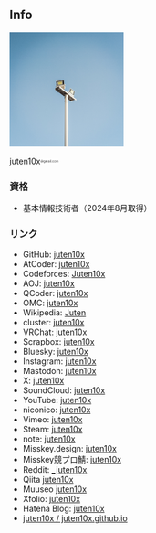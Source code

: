 ## Info

<img src="../light_white.jpg" width="200px">

juten10x<img src="../blog/pile_of_images/_at_.jpg" width="32px">

### 資格
* 基本情報技術者（2024年8月取得）

### リンク
* GitHub: [juten10x](https://github.com/juten10x)
* AtCoder: [juten10x](https://atcoder.jp/users/juten10x)
* Codeforces: [Juten10x](https://codeforces.com/profile/Juten10x)
* AOJ: [juten10x](https://onlinejudge.u-aizu.ac.jp/status/users/juten10x)
* QCoder: [juten10x](https://www.qcoder.jp/ja/users/juten10x)
* OMC: [juten10x](https://onlinemathcontest.com/users/juten10x)
* Wikipedia: [Juten](https://ja.wikipedia.org/wiki/?curid=4687335)
* cluster: [juten10x](https://cluster.mu/u/10x)
* VRChat: [juten10x](https://vrchat.com/home/user/usr_e18448f7-885a-4a0e-b6eb-ccf243c25a5e)
* Scrapbox: [juten10x](https://scrapbox.io/juten10x/)
* Bluesky: [juten10x](https://bsky.app/profile/juten10x.bsky.social)
* Instagram: [juten10x](https://www.instagram.com/juten10x)
* Mastodon: [juten10x](https://mstdn.jp/@juten10x)
* X: [juten10x](https://x.com/juten10x)
* SoundCloud: [juten10x](https://soundcloud.com/juten10x)
* YouTube: [juten10x](https://www.youtube.com/@juten10x)
* niconico: [juten10x](https://www.nicovideo.jp/user/125236633)
* Vimeo: [juten10x](https://vimeo.com/juten10x)
* Steam: [juten10x](https://steamcommunity.com/id/juten10x/)
* note: [juten10x](https://note.com/juten10x)
* Misskey.design: [juten10x](https://misskey.design/@Juten10x)
* Misskey競プロ鯖: [juten10x](https://misskey.kyoupro.com/@Juten10x)
* Reddit: [_juten10x](https://reddit.com/user/_juten10x)
* Qiita [juten10x](https://qiita.com/juten10x)
* Muuseo [juten10x](https://muuseo.com/juten10x/owner)
* Xfolio: [juten10x](https://xfolio.jp/users/THkWP3ukzRzn)
* Hatena Blog: [juten10x](https://juten10x.hatenablog.com)
* [juten10x / juten10x.github.io](https://github.com/juten10x/juten10x.github.io)
